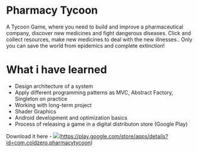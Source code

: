 # Pharmacy Tycoon
A Tycoon Game, where you need to build and improve a pharmaceutical company, discover new medicines and fight dangerous diseases. Click and collect resources, make new medicines to deal with the new illnesses.. Only you can save the world from epidemics and complete extinction!

# What i have learned
* Design architecture of a system
* Apply different programming patterns as MVC, Abstract Factory, Singleton on practice
* Working with long-term project
* Shader Graphics
* Android development and optimization basics
* Process of releasing a game in a digital distributon store (Google Play)

Download it here - <img src="https://user-images.githubusercontent.com/23034890/77540903-33bdf380-6ea4-11ea-835c-d10f718751cb.png">(https://play.google.com/store/apps/details?id=com.coldzero.pharmacytycoon)

